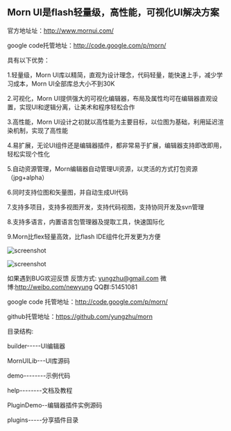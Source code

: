 ## Morn UI是flash轻量级，高性能，可视化UI解决方案

官方地址址：http://www.mornui.com/

google code托管地址：http://code.google.com/p/morn/

具有以下优势：

1.轻量级，Morn UI库以精简，直观为设计理念，代码轻量，能快速上手，减少学习成本，Morn UI全部库总大小不到30K

2.可视化，Morn UI提供强大的可视化编辑器，布局及属性均可在编辑器直观设置，实现UI和逻辑分离，让美术和程序轻松合作

3.高性能，Morn UI设计之初就以高性能为主要目标，以位图为基础，利用延迟渲染机制，实现了高性能

4.易扩展，无论UI组件还是编辑器插件，都非常易于扩展，编辑器支持即改即用，轻松实现个性化

5.自动资源管理，Morn编辑器自动管理UI资源，以灵活的方式打包资源（jpg+alpha）

6.同时支持位图和矢量图，并自动生成UI代码

7.支持多项目，支持多视图开发，支持代码视图，支持协同开发及svn管理

8.支持多语言，内置语言包管理器及提取工具，快速国际化

9.Morn比flex轻量高效，比flash IDE组件化开发更为方便

![screenshot](https://raw.github.com/yungzhu/morn/master/help/images/main.jpg "screenshot")
	
![screenshot](https://raw.github.com/yungzhu/morn/master/help/images/main1.jpg "screenshot")

如果遇到BUG欢迎反馈
反馈方式: yungzhu@gmail.com 微博:http://weibo.com/newyung QQ群:51451081
	
google code 托管地址：http://code.google.com/p/morn/
	
github托管地址：https://github.com/yungzhu/morn

	
目录结构:

builder-----UI编辑器

MornUILib---UI库源码

demo--------示例代码

help--------文档及教程

PluginDemo--编辑器插件实例源码

plugins-----分享插件目录
